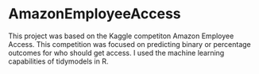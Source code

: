 # AmazonEmployeeAccess

This project was based on the Kaggle competiton Amazon Employee Access. This competition was focused on predicting binary or percentage outcomes for who should get access. I used the machine learning capabilities of tidymodels in R. 
